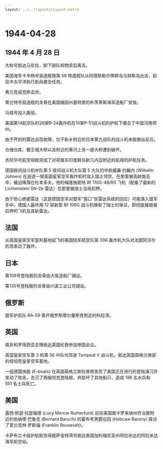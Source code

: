 ```yaml
---
layout: ../../layouts/Layout.astro
---
```


# 1944-04-28

## 1944 年 4 月 28 日

大和号抵达马尼拉，卸下部队和物资后离去。

美国海军卡辛杨号驱逐舰随第 58
特遣舰队从阿德默勒尔蒂群岛马努斯岛出击，前往中太平洋执行航母袭击任务。

弗兰克诺克斯去世。

蒂兰特号驱逐舰的龙骨在美国缅因州基特里的朴茨茅斯海军造船厂安放。

马祖号投入服役。

美国第14航空队的26架B-24轰炸机在10架P-51战斗机的护航下袭击了中国河南郑州。

由于开封的雷达出现故障，位于新乡附近的日本第九战队的战斗机未能做出反应。

仓储仓库、霸王城大桥以及附近的黄河上另一座大桥遭到破坏。

衣阿华号航空母舰完成了对荷属东印度群岛新几内亚附近的航母的护航任务。

德国夜间战斗机中队第 5 夜间战斗机大队第 5 大队的中尉威廉·约翰内 (Wilhelm
Johnen)
在追逐一架英国皇家空军轰炸机时误入瑞士领空，在那里被高射炮击中，被迫降落在杜本多夫，他的梅塞施密特
Bf 110G-4B/R3 飞机（配备了最新的 Lichtenstein SN-2b
雷达）在那里被瑞士当局扣押。

由于担心绝密雷达（这是德国空军对盟军"窗口"反雷达系统的回应）可能落入盟军手中，德国人最终用
12 架新型 Bf 109G
战斗机换取了瑞士的保证，即彻底摧毁被扣押的飞机及其新雷达。

## 法国

从英国皇家空军瑟利基地起飞的美国陆军航空队第 306
轰炸机大队对法国阿沃尔机场发动了轰炸。

## 日本

第108号登陆舰的龙骨由大阪造船厂铺设。

第135号登陆舰的龙骨由川波工业公司铺设。

## 俄罗斯

盟军护航队 RA-59 离开俄罗斯摩尔曼斯克附近的科拉湾。

## 英国

南非和罗得西亚总理抵达英国伦敦参加帝国会议。

英国皇家空军第 3 和第 56 中队均驾驶 Tempest V
战斗机，抵达英国英格兰南部的纽彻奇皇家空军基地。

一组德国快艇 (E-boats)
在英国英格兰斯拉普顿发现了美国正在进行的登陆演习并发动了攻击，击沉了两艘坦克登陆舰，并损坏了其他船只，造成
198 名水兵和 551 名士兵死亡。

## 美国

露西·默瑟·拉瑟福德 (Lucy Mercer Rutherfurd)
前往美国南卡罗来纳州乔治敦附近的伯纳德·巴鲁克 (Bernard Baruch)
的霍布考男爵庄园 (Hobcaw Barony) 拜访了富兰克林·罗斯福 (Franklin
Roosevelt)。

卡萨布兰卡级护航航空母舰萨金特湾号抵达美国加利福尼亚州阿拉米达的阿拉米达海军航空站。